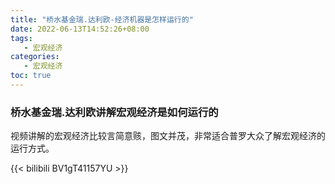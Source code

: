 ```yaml
---
title: "桥水基金瑞.达利欧-经济机器是怎样运行的"
date: 2022-06-13T14:52:26+08:00
tags:
   - 宏观经济 
categories:
   - 宏观经济 
toc: true
---
```


### 桥水基金瑞.达利欧讲解宏观经济是如何运行的
视频讲解的宏观经济比较言简意赅，图文并茂，非常适合普罗大众了解宏观经济的运行方式。

{{< bilibili BV1gT41157YU >}}

